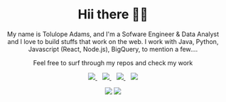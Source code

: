 <h1 align='center'>Hii there 👋🏾</h1>

<p align='center'>My name is Tolulope Adams, and I'm a Sofware Engineer & Data Analyst and I love to build stuffs that work on the web. I work with Java, Python, Javascript (React, Node.js), BigQuery, to mention a few....</p>

<p align='center'>Feel free to surf through my repos and check my work</p>

<p align='center'>
  
  
<a href="https://twitter.com/thec0dec8ter" target="_blank">
  
  <img src="https://img.shields.io/badge/twitter-%231DA1F2.svg?&style=for-the-badge&logo=twitter&logoColor=white" />
</a>&nbsp;&nbsp;
  
<a href="https://www.linkedin.com/in/aolamide" target="_blank">
  <img src="https://img.shields.io/badge/linkedin-%230077B5.svg?&style=for-the-badge&logo=linkedin&logoColor=white" />
</a>&nbsp;&nbsp;
  
<a href="mailto:me@aolamide.tech" target="_blank">
  <img src="https://img.shields.io/badge/email me-%23D14836.svg?&style=for-the-badge&logo=gmail&logoColor=white" />
</a>&nbsp;&nbsp;
  <img src="https://gpvc.arturio.dev/aolamide" />
  
  <p align = "center">
  <img src = "https://github-readme-stats.vercel.app/api?username=thec0dec8ter&show_icons=true&title_color=47ff78&text_color=efefed&icon_color=47ff78&bg_color=0b0b0c&line_height=27">
    
  <img src = "https://github-readme-stats.vercel.app/api/top-langs/?username=thec0dec8ter&title_color=47ff78&text_color=efefed&icon_color=47ff78&bg_color=0b0b0c&line_height=27">
</p>
</p>

<!-- https://github-readme-stats.vercel.app/api?username=aolamide&show_icons=true&title_color=edc00e&text_color=efefed&icon_color=edc00e&bg_color=0b0b0c&line_height=27
https://github-readme-stats.vercel.app/api?username=aolamide&show_icons=true&title_color=e7be1a&text_color=efefed&icon_color=e7be1a&bg_color=0b0b0c&line_height=27
https://github-readme-stats.vercel.app/api?username=aolamide&show_icons=true&title_color=69e78b&text_color=efefed&icon_color=69e78b&bg_color=0b0b0c&line_height=27-->
